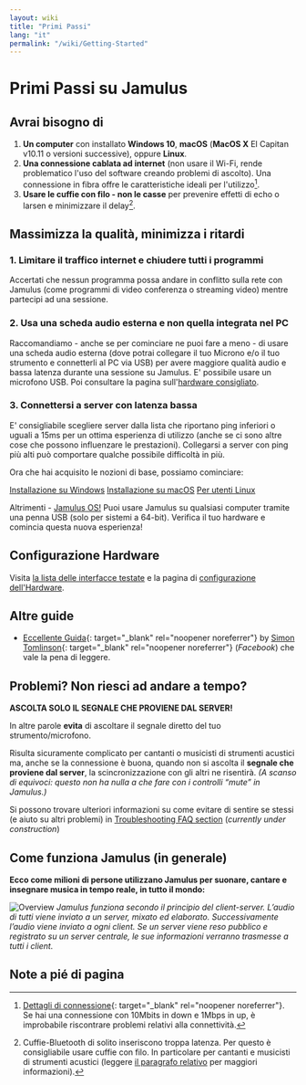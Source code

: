 ```yaml
---
layout: wiki
title: "Primi Passi"
lang: "it"
permalink: "/wiki/Getting-Started"
---
```


# Primi Passi su Jamulus

## Avrai bisogno di

1. **Un computer** con installato **Windows 10**, **macOS** (**MacOS X** El Capitan v10.11 o versioni successive), oppure **Linux**.
1. **Una connessione cablata ad internet** (non usare il Wi-Fi, rende problematico l'uso del software creando problemi di ascolto). Una connessione in fibra offre le caratteristiche ideali per l'utilizzo[^1].
1. **Usare le cuffie con filo - non le casse** per prevenire effetti di echo o larsen e minimizzare il delay[^2].

## Massimizza la qualità, minimizza i ritardi

### 1. Limitare il traffico internet e chiudere tutti i programmi

Accertati che nessun programma possa andare in conflitto sulla rete con Jamulus (come programmi di video conferenza o streaming video) mentre partecipi ad una sessione.

### 2. Usa una scheda audio esterna e non quella integrata nel PC

Raccomandiamo - anche se per cominciare ne puoi fare a meno - di usare una scheda audio esterna (dove potrai collegare il tuo Microno e/o il tuo strumento e connetterli al PC via USB) per avere maggiore qualità audio e bassa latenza durante una sessione su Jamulus. E' possibile usare un microfono USB. Poi consultare la pagina sull'[hardware consigliato](#recommended-hardware).

### 3. Connettersi a server con latenza bassa

E' consigliabile scegliere server dalla lista che riportano ping inferiori o uguali a 15ms per un ottima esperienza di utilizzo (anche se ci sono altre cose che possono influenzare le prestazioni). Collegarsi a server con ping più alti può comportare qualche possibile difficoltà in più.

Ora che hai acquisito le nozioni di base, possiamo cominciare:

<div class="fx-row fx-row-start-xs button-container">
  <a href="Installation-for-Windows" class="button fx-col-100-xs">Installazione su Windows</a>
  <a href="Installation-for-Macintosh" class="button fx-col-100-xs">Installazione su macOS</a>
  <a href="Installation-for-Linux" class="button fx-col-100-xs">Per utenti Linux</a>
</div>

Altrimenti - [Jamulus OS!](https://sourceforge.net/projects/jamulus-os/files/JamulusOS/) Puoi usare Jamulus su qualsiasi computer tramite una penna USB (solo per sistemi a 64-bit). Verifica il tuo hardware e comincia questa nuova esperienza!

## Configurazione Hardware

Visita [la lista delle interfacce testate](Sound-Devices) e la pagina di [configurazione dell'Hardware](Hardware-Setup).

## Altre guide
* [Eccellente Guida](https://www.facebook.com/notes/jamulus-online-musicianssingers-jamming/idiots-guide-to-jamulus-app/510044532903831/){: target="_blank" rel="noopener noreferrer"} by [Simon Tomlinson](https://www.facebook.com/simon.james.tomlinson?eid=ARBQoY3KcZAtS3pGdLJuqvQTeRSOo4gHdQZT7nNzOt1oPMGgZ4_3GERe-rOyH5PxsSHVYYXjWwcqd71a){: target="_blank" rel="noopener noreferrer"} (_Facebook_) che vale la pena di leggere.

## Problemi? Non riesci ad andare a tempo?

**ASCOLTA SOLO IL SEGNALE CHE PROVIENE DAL SERVER!**

In altre parole **evita** di ascoltare il segnale diretto del tuo strumento/microfono.

Risulta sicuramente complicato per cantanti o musicisti di strumenti acustici ma, anche se la connessione è buona, quando non si ascolta il **segnale che proviene dal server**, la scincronizzazione con gli altri ne risentirà. _(A scanso di equivoci: questo non ha nulla a che fare con i controlli “mute” in Jamulus.)_

Si possono trovare ulteriori informazioni su come evitare di sentire se stessi (e aiuto su altri problemi) in [Troubleshooting FAQ section](Client-Troubleshooting) (_currently under construction_)

## Come funziona Jamulus (in generale)

**Ecco come milioni di persone utilizzano Jamulus per suonare, cantare e insegnare musica in tempo reale, in tutto il mondo:**

![Overview](https://user-images.githubusercontent.com/4561747/79309764-bd387280-7ef2-11ea-9d81-1e81302525e6.png)
_Jamulus funziona secondo il principio del client-server. L’audio di tutti viene inviato a un server, mixato ed elaborato. Successivamente l’audio viene inviato a ogni client. Se un server viene reso pubblico e registrato su un server centrale, le sue informazioni verranno trasmesse a tutti i client._

## Note a pié di pagina
[^1]: [Dettagli di connessione](Network-Requirements){: target="_blank" rel="noopener noreferrer"}. Se hai una connessione con 10Mbits in down e 1Mbps in up, è improbabile riscontrare problemi relativi alla connettività.
[^2]: Cuffie-Bluetooth  di solito inseriscono troppa latenza. Per questo è consigliabile usare cuffie con filo. In particolare per cantanti e musicisti di strumenti acustici (leggere [il paragrafo relativo](Getting-Started#having-trouble-cant-keep-in-time) per maggiori informazioni).
